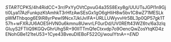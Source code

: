 $START$CPKS/4h4RidCC+3rr/PxYyOVtCpvuG4a35S8Exy8g/UUUTsJGPl1n9Gjti0Lya17AzFunkpzKtAmhkT3rHfzAwSEsGx1gO6gHIiH8w5bv1C8wZ71MESLkpWMThbqog6E9iR8yrPewI9Ncx7JklJvIFA+URLLUWyvvHr5BL3p0QP57gk1T57h+wFXRJU6AOE5HVN0u6kmnu8UwvrLF0urDd/UV0REft43WZ6tv/6a3zIqGIuyS2FTIiQ9KGQvGhrUhg5R+90IITTmQfeCtxvdp7o9OencQwZosYtqKD4zENohGBe121teU53+1Cye43BveuDIEBoF522Oj/wouIYtnA==$END$